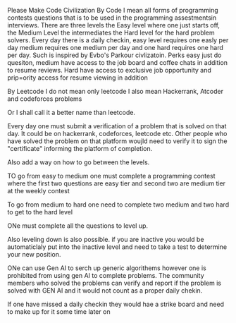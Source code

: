 Please Make Code Civilization By Code I mean all forms of programming contests questions that is to be used in the programming assestmentsin interviews. There are three levels the Easy level where one just starts off, the Medium Level the intermediates the Hard level for the hard problem solvers. Every day there is a daily checkin, easy level requires one easly per day medium requires one medium per day and one hard requires one hard per day. Such is inspired by Evbo's Parkour civlizatoin. Perks easy just do quesiton, medium have access to the job board and coffee chats in addition to resume reviews. Hard have access to exclusive job opportunity and prip=ority access for resume viewing in addition

By Leetcode I do not mean only leetcode I also mean Hackerrank, Atcoder and codeforces problems

Or I shall call it a better name than leetcode.

Every day one must submit a verification of a problem that is solved on that day. It could be on hackerrank, codeforces, leetcode etc. Other people who have solved the problem on that platform woujld need to verify it to sign the "certificate" informing the platform of completion.


Also add a way on how to go between the levels.

TO go from easy to medium one must complete a programming contest where the first two questions are easy tier and second two are medium tier at the weekly contest

To go from medium to hard one need to complete two medium and two hard to get to the hard level

ONe must complete all the questions to level up.

Also leveling down is also possible. if you are inactive you would be automaticlaly put into the inactive level and need to take a test to determine your new position.

ONe can use Gen AI to serch up generic algorithems however one is prohibited from using gen AI to complete problems. The community members who solved the problems can verify and report if the problem is solved with GEN AI and it would not count as a proper daily chekin.

If one have missed a daily checkin they would hae a strike board and need to make up for it some time later on
